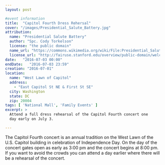 ```yaml
---
layout: post

#event information
title:  "Capitol Fourth Dress Rehersal"
cover: "/images/Presidential_Salute_Battery.jpg"
attribution:
  name: "Presidential Salute Battery"
  author: "Spc. Cody Torkelson"
  license: "the public domain"
  name_url: "https://commons.wikimedia.org/wiki/File:Presidential_Salute_Battery_150704-A-FT656-856.jpg"
  license_url: "http://fairuse.stanford.edu/overview/public-domain/welcome"
date:   "2016-07-03 00:00"
endDate:   "2016-07-03 23:59"
creation: "2016-07-01"
location:
  name: "West Lawn of Capitol"
  address:
    - "East Capitol St NE & First St SE"
  city: Washington
  state: DC
  zip: 20004
tags: [ 'National Mall', 'Family Events' ]
excerpt: >
  Attend a full dress rehearsal of the Capitol Fourth concert one
  day early on July 3.

---
```


The Capitol Fourth concert is an annual tradition on the West Lawn of the
U.S. Capitol building in celebration of Independence Day. On the day of
the concert gates open as early as 3:00 pm and the concert begins at
8:00 pm. If you want to avoid the crowds you can attend a day earlier
where there will be a rehearsal of the concert.
